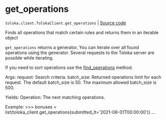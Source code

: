 # get_operations
`toloka.client.TolokaClient.get_operations` | [Source code](https://github.com/Toloka/toloka-kit/blob/v1.1.1/src/client/__init__.py#L2810)

Finds all operations that match certain rules and returns them in an iterable object


`get_operations` returns a generator. You can iterate over all found operations using the generator. Several requests to the Toloka server are possible while iterating.

 If you need to sort operations use the [find_operations](toloka.client.TolokaClient.find_operations.md) method.

 Args:
     request: Search criteria.
     batch_size: Returned operations limit for each request. The default batch_size is 50. The maximum allowed batch_size is 500.

 Yields:
     Operation: The next matching operations.

 Example:
     >>> bonuses = list(toloka_client.get_operations(submitted_lt='2021-06-01T00:00:00'))
     ...

